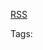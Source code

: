 [RSS](feed.rss)

Tags:
<span id="tags"></span>

<div id="tag-selected"></div>

<div id="posts"></div>
